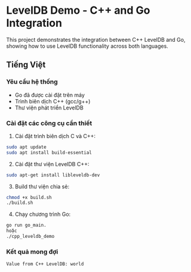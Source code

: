 # LevelDB Demo - C++ and Go Integration

This project demonstrates the integration between C++ LevelDB and Go, showing how to use LevelDB functionality across both languages.

## Tiếng Việt

### Yêu cầu hệ thống
- Go đã được cài đặt trên máy
- Trình biên dịch C++ (gcc/g++)
- Thư viện phát triển LevelDB

### Cài đặt các công cụ cần thiết

1. Cài đặt trình biên dịch C và C++:
```bash
sudo apt update
sudo apt install build-essential
```

2. Cài đặt thư viện LevelDB C++:
```bash
sudo apt-get install libleveldb-dev
```

3. Build thư viện chia sẻ:
```bash
chmod +x build.sh
./build.sh
```

4. Chạy chương trình Go:
```bash
go run go_main.
hoặc
./cpp_leveldb_demo
```

### Kết quả mong đợi
```
Value from C++ LevelDB: world
```

